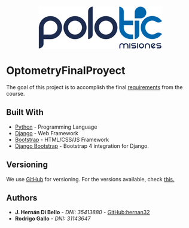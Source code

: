 <p align="center">
  <img src="/.github/polo_logo_2020.png" />
</p>

# OptometryFinalProyect

The goal of this project is to accomplish the final [requirements](/.github/FINAL_PROJECT.md) from the course.

## Built With

* [Python](https://www.python.org/) - Programming Language
* [Django](https://www.djangoproject.com/) - Web Framework
* [Bootstrap](https://getbootstrap.com/) - HTML/CSS/JS Framework
* [Django Bootstrap](https://pypi.org/project/django-bootstrap4/) - Bootstrap 4 integration for Django.

## Versioning

We use [GitHub](https://github.com/) for versioning. For the versions available, check [this.](https://github.com/hernan32/https://github.com/hernan32/OptometryFinalProyect)

## Authors

* **J. Hernán Di Bello** - *DNI: 35413880* - [GitHub:hernan32](https://github.com/hernan32/)
* **Rodrigo Gallo** - *DNI: 31143647*